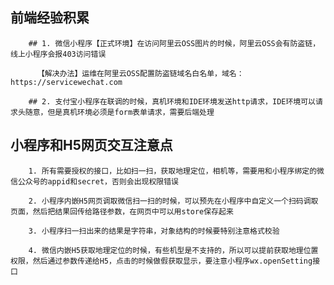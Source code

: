 ## 前端经验积累
        
        ## 1. 微信小程序【正式环境】在访问阿里云OSS图片的时候，阿里云OSS会有防盗链，线上小程序会报403访问错误

          【解决办法】运维在阿里云OSS配置防盗链域名白名单，域名：https://servicewechat.com

        ## 2. 支付宝小程序在联调的时候，真机环境和IDE环境发送http请求，IDE环境可以请求头随意，但是真机环境必须是form表单请求，需要后端处理

## 小程序和H5网页交互注意点
        1. 所有需要授权的接口，比如扫一扫，获取地理定位，相机等，需要用和小程序绑定的微信公众号的appid和secret，否则会出现权限错误

        2. 小程序内嵌H5网页调取微信扫一扫的时候，可以预先在小程序中自定义一个扫码调取页面，然后把结果回传给路径参数，在网页中可以用store保存起来

        3. 小程序扫一扫出来的结果是字符串，对象结构的时候要特别注意格式校验

        4. 微信内嵌H5获取地理定位的时候，有些机型是不支持的，所以可以提前获取地理位置权限，然后通过参数传递给H5，点击的时候做假获取显示，要注意小程序wx.openSetting接口